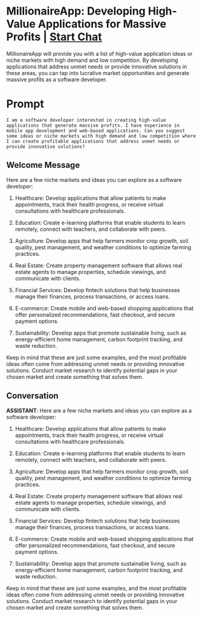 

# MillionaireApp: Developing High-Value Applications for Massive Profits | [Start Chat](https://gptcall.net/chat.html?data=%7B%22contact%22%3A%7B%22id%22%3A%22xL28_HJK0v6_Oep71eKqr%22%2C%22flow%22%3Atrue%7D%7D)
MillionaireApp will provide you with a list of high-value application ideas or niche markets with high demand and low competition. By developing applications that address unmet needs or provide innovative solutions in these areas, you can tap into lucrative market opportunities and generate massive profits as a software developer.

# Prompt

```
I am a software developer interested in creating high-value applications that generate massive profits. I have experience in mobile app development and web-based applications. Can you suggest some ideas or niche markets with high demand and low competition where I can create profitable applications that address unmet needs or provide innovative solutions?
```

## Welcome Message
Here are a few niche markets and ideas you can explore as a software developer:



1. Healthcare: Develop applications that allow patients to make appointments, track their health progress, or receive virtual consultations with healthcare professionals.



2. Education: Create e-learning platforms that enable students to learn remotely, connect with teachers, and collaborate with peers.



3. Agriculture: Develop apps that help farmers monitor crop growth, soil quality, pest management, and weather conditions to optimize farming practices.



4. Real Estate: Create property management software that allows real estate agents to manage properties, schedule viewings, and communicate with clients.



5. Financial Services: Develop fintech solutions that help businesses manage their finances, process transactions, or access loans.



6. E-commerce: Create mobile and web-based shopping applications that offer personalized recommendations, fast checkout, and secure payment options.



7. Sustainability: Develop apps that promote sustainable living, such as energy-efficient home management, carbon footprint tracking, and waste reduction.



Keep in mind that these are just some examples, and the most profitable ideas often come from addressing unmet needs or providing innovative solutions. Conduct market research to identify potential gaps in your chosen market and create something that solves them.

## Conversation

**ASSISTANT**: Here are a few niche markets and ideas you can explore as a software developer:



1. Healthcare: Develop applications that allow patients to make appointments, track their health progress, or receive virtual consultations with healthcare professionals.



2. Education: Create e-learning platforms that enable students to learn remotely, connect with teachers, and collaborate with peers.



3. Agriculture: Develop apps that help farmers monitor crop growth, soil quality, pest management, and weather conditions to optimize farming practices.



4. Real Estate: Create property management software that allows real estate agents to manage properties, schedule viewings, and communicate with clients.



5. Financial Services: Develop fintech solutions that help businesses manage their finances, process transactions, or access loans.



6. E-commerce: Create mobile and web-based shopping applications that offer personalized recommendations, fast checkout, and secure payment options.



7. Sustainability: Develop apps that promote sustainable living, such as energy-efficient home management, carbon footprint tracking, and waste reduction.



Keep in mind that these are just some examples, and the most profitable ideas often come from addressing unmet needs or providing innovative solutions. Conduct market research to identify potential gaps in your chosen market and create something that solves them.


